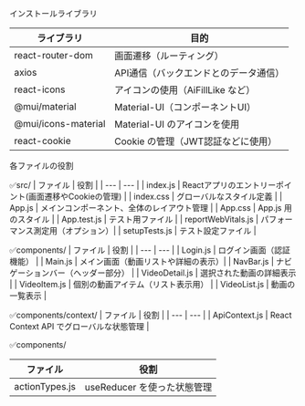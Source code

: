 インストールライブラリ

| ライブラリ | 目的 |
| --- | --- |
| react-router-dom | 画面遷移（ルーティング）|
| axios | API通信（バックエンドとのデータ通信） |
| react-icons | アイコンの使用（AiFillLike など）|
| @mui/material | Material-UI（コンポーネントUI）|
| @mui/icons-material | Material-UI のアイコンを使用 |
| react-cookie | Cookie の管理（JWT認証などに使用）|


各ファイルの役割

✅src/
| ファイル | 役割 |
| --- | --- |
| index.js | Reactアプリのエントリーポイント(画面遷移やCookieの管理) |
| index.css | グローバルなスタイル定義 |
| App.js | メインコンポーネント、全体のレイアウト管理 |
| App.css | App.js 用のスタイル |
| App.test.js | 	テスト用ファイル |
| reportWebVitals.js | パフォーマンス測定用（オプション）|
| setupTests.js | テスト設定ファイル |

✅components/
| ファイル | 役割 |
| --- | --- |
| Login.js | ログイン画面（認証機能） |
| Main.js | メイン画面（動画リストや詳細の表示）|
| NavBar.js | ナビゲーションバー（ヘッダー部分） |
| VideoDetail.js | 選択された動画の詳細表示 |
| VideoItem.js | 	個別の動画アイテム（リスト表示用） |
| VideoList.js | 動画の一覧表示 |

✅components/context/
| ファイル | 役割 |
| --- | --- |
| ApiContext.js | React Context API でグローバルな状態管理 |

✅components/

| ファイル | 役割 |
| --- | --- |
| actionTypes.js | useReducer を使った状態管理 |

